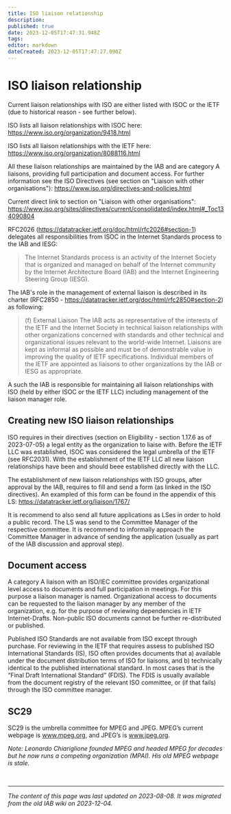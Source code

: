 ```yaml
---
title: ISO liaison relationship
description: 
published: true
date: 2023-12-05T17:47:31.948Z
tags: 
editor: markdown
dateCreated: 2023-12-05T17:47:27.090Z
---
```


# ISO liaison relationship

Current liaison relationships with ISO are either listed with ISOC or the IETF (due to historical reason - see further below).

ISO lists all liaison relationships with ISOC here: https://www.iso.org/organization/9418.html

ISO lists all liaison relationships with the IETF here: https://www.iso.org/organization/8088116.html

All these liaison relationships are maintained by the IAB and are category A liaisons, providing full participation and document access. For further information see the ISO Directives (see section on "Liaison with other organisations"): https://www.iso.org/directives-and-policies.html

Current direct link to section on "Liaison with other organisations": https://www.iso.org/sites/directives/current/consolidated/index.html#_Toc134090804

RFC2026 (https://datatracker.ietf.org/doc/html/rfc2026#section-1) delegates all responsibilities from ISOC in the Internet Standards process to the IAB and IESG:

>   The
>   Internet Standards process is an activity of the Internet Society
>   that is organized and managed on behalf of the Internet community by
>   the Internet Architecture Board (IAB) and the Internet Engineering
>   Steering Group (IESG).

The IAB's role in the management of external liaison is described in its charter (RFC2850 - https://datatracker.ietf.org/doc/html/rfc2850#section-2) as following:

> (f) External Liaison
>   The IAB acts as representative of the interests of the IETF and the
>   Internet Society in technical liaison relationships with other
>   organizations concerned with standards and other technical and
>   organizational issues relevant to the world-wide Internet. Liaisons
>   are kept as informal as possible and must be of demonstrable value in
>   improving the quality of IETF specifications.  Individual members of
>   the IETF are appointed as liaisons to other organizations by the IAB
>   or IESG as appropriate.

A such the IAB is responsible for maintaining all liaison relationships with ISO (held by either ISOC or the IETF LLC) including management of the liaison manager role.

## Creating new ISO liaison relationships
ISO requires in their directives (section on Eligibility - section 1.17.6 as of 2023-07-05) a legal entity as the organization to liaise with. Before the IETF LLC was established, ISOC was considered the legal umbrella of the IETF (see RFC2031). With the establishment of the IETF LLC all new liaison relationships have been and should beee established directly with the LLC.

The establishment of new liaison relationships with ISO groups, after approval by the IAB, requires to fill and send a form (as linked in the ISO directives). An exampled of this form can be found in the appendix of this LS: https://datatracker.ietf.org/liaison/1767/

It is recommend to also send all future applications as LSes in order to hold a public record. The LS was send to the Committee Manager of the respective committee. It is recommend to informally approach the Committee Manager in advance of sending the application (usually as part of the IAB discussion and approval step).

## Document access
A category A liaison with an ISO/IEC committee provides organizational level access to documents and full participation in meetings. For this purpose a liaison manager is named. Organizational access to documents can be requested to the liaison manager by any member of the organization, e.g. for the purpose of reviewing dependencies in IETF Internet-Drafts. Non-public ISO documents cannot be further re-distributed or published.

Published ISO Standards are not available from ISO except through purchase. For reviewing in the IETF that requires assess to published ISO International Standards (IS), ISO often provides documents that a) available under the document distribution terms of ISO for liaisons, and b) technically identical to the published international standard. In most cases that is the “Final Draft International Standard” (FDIS). The FDIS is usually available from the document registry of the relevant ISO committee, or (if that fails) through the ISO committee manager.

## SC29
SC29 is the umbrella committee for MPEG and JPEG. MPEG’s current webpage is www.mpeg.org, and JPEG’s is www.jpeg.org.

*Note: Leonardo Chiariglione founded MPEG and headed MPEG for decades but he now runs a competing organization (MPAI). His old MPEG webpage is stale.*

&nbsp;
&nbsp;
&nbsp;

---

*The content of this page was last updated on 2023-08-08. It was migrated from the old IAB wiki on 2023-12-04.*
